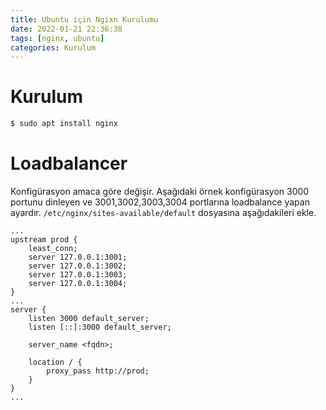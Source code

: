 ```yaml
---
title: Ubuntu için Ngixn Kurulumu
date: 2022-01-21 22:36:38
tags: [nginx, ubuntu]
categories: Kurulum
---
```


# Kurulum

```bash
$ sudo apt install nginx
```

# Loadbalancer

Konfigürasyon amaca göre değişir. Aşağıdaki örnek konfigürasyon 3000 portunu dinleyen ve 3001,3002,3003,3004 portlarına loadbalance yapan ayardır. ``/etc/nginx/sites-available/default`` dosyasına aşağıdakileri ekle.

```nginxconf
...
upstream prod {
	least_conn;
	server 127.0.0.1:3001;
	server 127.0.0.1:3002;
	server 127.0.0.1:3003;
	server 127.0.0.1:3004;
}
...
server {
	listen 3000 default_server;
	listen [::]:3000 default_server;

	server_name <fqdn>;

	location / {
		proxy_pass http://prod;
	}
}
...
```